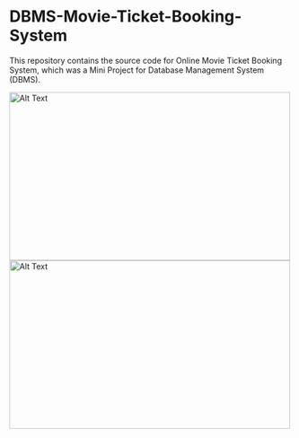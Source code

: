 # DBMS-Movie-Ticket-Booking-System
This repository contains the source code for Online Movie Ticket Booking System, which was a Mini Project for Database Management System (DBMS). 


<img src="[URL](https://github.com/yashhu18/MovieTicket_Booking/blob/main/OMTBS.png?raw=true)" alt="Alt Text" width="500" height="300">
<img src="[URL](main/OMTBS.png?raw=true)" alt="Alt Text" width="500" height="300">
